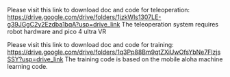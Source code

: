 Please visit this link to download doc and code for teleoperation:
https://drive.google.com/drive/folders/1jzkWls1307LE-g39JGgC2y2Ezdba1bqA?usp=drive_link
The teleoperation system requires robot hardware and pico 4 ultra VR

Please visit this link to download doc and code for training:
https://drive.google.com/drive/folders/1q3Pp88Bm9qtZXiUwOfsYbNe7FlzjsSSY?usp=drive_link
The training code is based on the mobile aloha machine learning code.